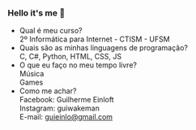 ### Hello it's me 👋

- Qual é meu curso? <br>
  2º Informática para Internet - CTISM - UFSM <br>
- Quais são as minhas linguagens de programação? <br>
  C, C#, Python, HTML, CSS, JS <br>
- O que eu faço no meu tempo livre? <br>
  Música <br>
  Games <br>
- Como me achar? <br>
  Facebook: Guilherme Einloft <br>
  Instagram: guiwakeman <br>
  E-mail: guieinlo@gmail.com
